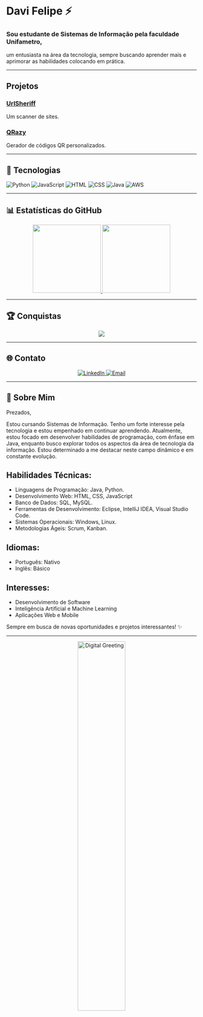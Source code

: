 # Davi Felipe ⚡
### Sou estudante de Sistemas de Informação pela faculdade Unifametro, 
um entusiasta na área da tecnologia, sempre buscando aprender mais e aprimorar as habilidades colocando em prática.

---

##  Projetos

### [UrlSheriff](https://github.com/Imvelloster46/UrlSheriff)
Um scanner de sites.

### [QRazy](https://github.com/Imvelloster46/QRazy)
Gerador de códigos QR personalizados.

---

## 🔧 Tecnologias

![Python](https://img.shields.io/badge/-Python-333333?style=flat&logo=python)
![JavaScript](https://img.shields.io/badge/-JavaScript-333333?style=flat&logo=javascript)
![HTML](https://img.shields.io/badge/-HTML-333333?style=flat&logo=html5)
![CSS](https://img.shields.io/badge/-CSS-333333?style=flat&logo=css3)
![Java](https://img.shields.io/badge/-Java-333333?style=flat&logo=java)
![AWS](https://img.shields.io/badge/-AWS-333333?style=flat&logo=amazon-aws)

---

## 📊 Estatísticas do GitHub

<div align="center">
  <a href="https://github.com/anuraghazra/github-readme-stats">
    <img height="180em" src="https://github-readme-stats.vercel.app/api?username=Devdvidfx&show_icons=true&theme=radical&include_all_commits=true&count_private=true"/>
    <img height="180em" src="https://github-readme-stats.vercel.app/api/top-langs/?username=Devdvidfx&layout=compact&langs_count=7&theme=radical"/>
  </a>
</div>

---

## 🏆 Conquistas

<div align="center">
  <a href="https://github.com/ryo-ma/github-profile-trophy">
    <img src="https://github-profile-trophy.vercel.app/?username=Devdvidfx&theme=radical&no-frame=true&row=1&column=7"/>
  </a>
</div>

---

## 🌐 Contato

<div align="center">
  <a href="https://www.linkedin.com/in/devdavifelipe" target="_blank">
    <img src="https://img.shields.io/badge/-LinkedIn-blue?style=for-the-badge&logo=linkedin" alt="LinkedIn"/>
  </a>
  <a href="mailto:your-email@example.com" target="_blank">
    <img src="https://img.shields.io/badge/-Email-red?style=for-the-badge&logo=gmail&logoColor=white" alt="Email"/>
  </a>
</div>

---

## 🌟 Sobre Mim

Prezados,

Estou cursando Sistemas de Informação. Tenho um forte interesse pela tecnologia e estou empenhado em continuar aprendendo. Atualmente, estou focado em desenvolver habilidades de programação, com ênfase em Java, enquanto busco explorar todos os aspectos da área de tecnologia da informação. Estou determinado a me destacar neste campo dinâmico e em constante evolução.

## Habilidades Técnicas:

- Linguagens de Programação: Java, Python.
- Desenvolvimento Web: HTML, CSS, JavaScript
- Banco de Dados: SQL, MySQL.
- Ferramentas de Desenvolvimento: Eclipse, IntelliJ IDEA, Visual Studio Code.
- Sistemas Operacionais: Windows, Linux.
- Metodologias Ágeis: Scrum, Kanban.

## Idiomas:

- Português: Nativo
- Inglês: Básico

## Interesses:

- Desenvolvimento de Software
- Inteligência Artificial e Machine Learning
- Aplicações Web e Mobile

Sempre em busca de novas oportunidades e projetos interessantes! ✨

---

<div align="center">
  <img src="https://github.com/Imvelloster46/Imvelloster46/raw/master/assets/digital-greeting.gif" alt="Digital Greeting" width="50%">
</div>
